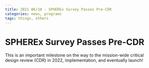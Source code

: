 ```yaml
---
title: 2021 06/10 - SPHEREx Survey Passes Pre-CDR
categories: news, programs
tags: things, others
---
```

SPHEREx Survey Passes Pre-CDR
=================

This is an important milestone on the way to the mission-wide critical design review (CDR) in 2022, implementation, and eventually launch!
